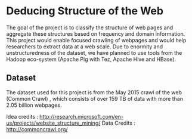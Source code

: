 Deducing Structure of the Web
=============================

The goal of the project is to classify the structure of web pages and aggregate these structures based on frequency and domain information. This project would enable focused crawling of webpages and would help researchers to extract data at a web scale.  Due to enormity and unstructuredness of the dataset, we have planned to use tools from the Hadoop eco-system (Apache Pig with Tez, Apache Hive and HBase).

Dataset 
-------

The dataset used for this project is from the May 2015 crawl of the web (Common Crawl) , which consists of over 159 TB of data with more than 2.05 billion webpages.

Idea credits : http://research.microsoft.com/en-us/projects/website_structure_mining/ 
Data Credits : http://commoncrawl.org/ 
 

